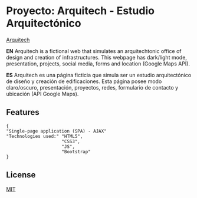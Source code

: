 # Proyecto: Arquitech - Estudio Arquitectónico


[Arquitech](https://feliperodc.github.io/arquitech-estudio/)

**EN** 
Arquitech is a fictional web that simulates an arquitechtonic office of design and creation of infrastructures. This webpage has dark/light mode, presentation, projects, social media, forms and location (Google Maps API).


**ES**
Arquitech es una página ficticia que simula ser un estudio arquitectónico de diseño y creación de edificaciones. Esta página posee modo claro/oscuro, presentación, proyectos, redes, formulario de contacto y ubicación (API Google Maps).

## Features
```
{
"Single-page application (SPA) - AJAX"
"Technologies used:" "HTML5",
                     "CSS3",
                     "JS",
                     "Bootstrap"
}
```

## License
[MIT](https://choosealicense.com/licenses/mit/)